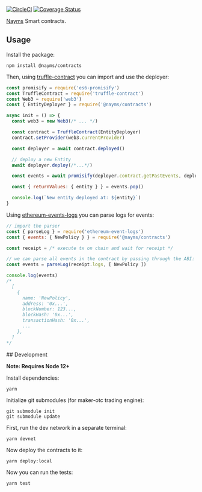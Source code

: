 [![CircleCI](https://circleci.com/gh/nayms/contracts/tree/master.svg?style=svg)](https://circleci.com/gh/nayms/contracts/tree/master) [![Coverage Status](https://coveralls.io/repos/github/nayms/contracts/badge.svg?branch=master)](https://coveralls.io/github/nayms/contracts?branch=master)

[Nayms](https://nayms.io) Smart contracts.

## Usage

Install the package:

```
npm install @nayms/contracts
```

Then, using [truffle-contract](https://github.com/trufflesuite/truffle/tree/develop/packages/truffle-contract) you can import and use the deployer:

```js
const promisify = require('es6-promisify')
const TruffleContract = require('truffle-contract')
const Web3 = require('web3')
const { EntityDeployer } = require('@nayms/contracts')

async init = () => {
  const web3 = new Web3(/* ... */)

  const contract = TruffleContract(EntityDeployer)
  contract.setProvider(web3.currentProvider)

  const deployer = await contract.deployed()

  // deploy a new Entity
  await deployer.deploy(/*...*/)

  const events = await promisify(deployer.contract.getPastEvents, deployer.contract)('NewEntity')

  const { returnValues: { entity } } = events.pop()

  console.log(`New entity deployed at: ${entity}`)
}
```

Using [ethereum-events-logs](https://github.com/hiddentao/ethereum-event-logs) you can
parse logs for events:

```js
// import the parser
const { parseLog } = require('ethereum-event-logs')
const { events: { NewPolicy } } = require('@nayms/contracts')

const receipt = /* execute tx on chain and wait for receipt */

// we can parse all events in the contract by passing through the ABI:
const events = parseLog(receipt.logs, [ NewPolicy ])

console.log(events)
/*
  [
    {
      name: 'NewPolicy',
      address: '0x...',
      blockNumber: 123...,
      blockHash: '0x...',
      transactionHash: '0x...',
      ...
    },
  ]
*/
```

## Development

**Note: Requires Node 12+**

Install dependencies:

```
yarn
```

Initialize git submodules (for maker-otc trading engine):

```
git submodule init
git submodule update
```

First, run the dev network in a separate terminal:

```
yarn devnet
```

Now deploy the contracts to it:

```
yarn deploy:local
```

Now you can run the tests:

```
yarn test
```
